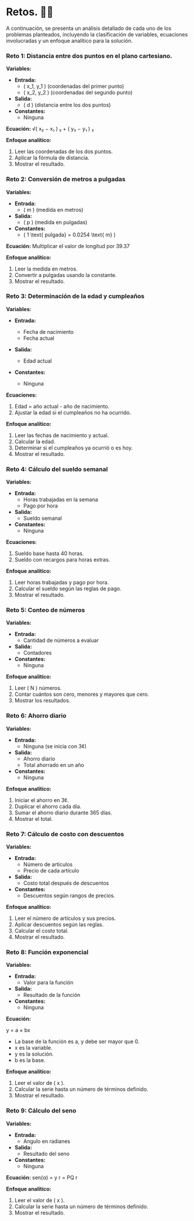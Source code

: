 # Retos. 😵‍💫
A continuación, se presenta un análisis detallado de cada uno de los problemas planteados, incluyendo la clasificación de variables, ecuaciones involucradas y un enfoque analítico para la solución.

### Reto 1: Distancia entre dos puntos en el plano cartesiano.

**Variables:**
- **Entrada:** 
  - \( x_1, y_1 \) (coordenadas del primer punto)
  - \( x_2, y_2 \) (coordenadas del segundo punto)
- **Salida:** 
  - \( d \) (distancia entre los dos puntos)
- **Constantes:** 
  - Ninguna

**Ecuación:**
√( x₂ − x₁ ) ₂ + ( y₂ − y₁ ) ₂ 

**Enfoque analítico:**
1. Leer las coordenadas de los dos puntos.
2. Aplicar la fórmula de distancia.
3. Mostrar el resultado.

### Reto 2: Conversión de metros a pulgadas

**Variables:**
- **Entrada:** 
  - \( m \) (medida en metros)
- **Salida:** 
  - \( p \) (medida en pulgadas)
- **Constantes:** 
  - \( 1 \text{ pulgada} = 0.0254 \text{ m} \)

**Ecuación:**
Multiplicar el valor de longitud por 39.37

**Enfoque analítico:**
1. Leer la medida en metros.
2. Convertir a pulgadas usando la constante.
3. Mostrar el resultado.

### Reto 3: Determinación de la edad y cumpleaños

**Variables:**
- **Entrada:** 
  - Fecha de nacimiento
  - Fecha actual
- **Salida:** 
  - Edad actual
  
- **Constantes:** 
  - Ninguna

**Ecuaciones:**
1. Edad = año actual - año de nacimiento.
2. Ajustar la edad si el cumpleaños no ha ocurrido.

**Enfoque analítico:**
1. Leer las fechas de nacimiento y actual.
2. Calcular la edad.
3. Determinar si el cumpleaños ya ocurrió o es hoy.
4. Mostrar el resultado.

### Reto 4: Cálculo del sueldo semanal

**Variables:**
- **Entrada:** 
  - Horas trabajadas en la semana
  - Pago por hora
- **Salida:** 
  - Sueldo semanal
- **Constantes:** 
  - Ninguna

**Ecuaciones:**
1. Sueldo base hasta 40 horas.
2. Sueldo con recargos para horas extras.

**Enfoque analítico:**
1. Leer horas trabajadas y pago por hora.
2. Calcular el sueldo según las reglas de pago.
3. Mostrar el resultado.

### Reto 5: Conteo de números

**Variables:**
- **Entrada:** 
  - Cantidad de números a evaluar
- **Salida:** 
  - Contadores
- **Constantes:** 
  - Ninguna

**Enfoque analítico:**
1. Leer ( N ) números.
2. Contar cuántos son cero, menores y mayores que cero.
3. Mostrar los resultados.

### Reto 6: Ahorro diario

**Variables:**
- **Entrada:** 
  - Ninguna (se inicia con 3¢)
- **Salida:** 
  - Ahorro diario
  - Total ahorrado en un año
- **Constantes:** 
  - Ninguna

**Enfoque analítico:**
1. Iniciar el ahorro en 3¢.
2. Duplicar el ahorro cada día.
3. Sumar el ahorro diario durante 365 días.
4. Mostrar el total.

### Reto 7: Cálculo de costo con descuentos

**Variables:**
- **Entrada:** 
  - Número de artículos
  - Precio de cada artículo
- **Salida:** 
  - Costo total después de descuentos
- **Constantes:** 
  - Descuentos según rangos de precios.

**Enfoque analítico:**
1. Leer el número de artículos y sus precios.
2. Aplicar descuentos según las reglas.
3. Calcular el costo total.
4. Mostrar el resultado.

### Reto 8: Función exponencial

**Variables:**
- **Entrada:** 
  - Valor para la función
- **Salida:** 
  - Resultado de la función
- **Constantes:** 
  - Ninguna

**Ecuación:**

 y = a × bx
- La base de la función es a, y debe ser mayor que 0.
- x es la variable.
- y es la solución.
- b es la base.


**Enfoque analítico:**
1. Leer el valor de \( x \).
2. Calcular la serie hasta un número de términos definido.
3. Mostrar el resultado.

### Reto 9:  Cálculo del seno

**Variables:**
- **Entrada:** 
  - Angulo en radianes
- **Salida:** 
  - Resultado del seno
- **Constantes:** 
  - Ninguna

**Ecuación:**
 sen(α) = y r = PQ r

**Enfoque analítico:**
1. Leer el valor de \( x \).
2. Calcular la serie hasta un número de términos definido.
3. Mostrar el resultado.

